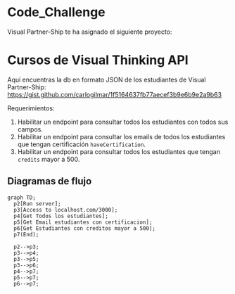 ﻿# Code_Challenge

Visual Partner-Ship te ha asignado el siguiente proyecto:

# Cursos de Visual Thinking API

Aquí encuentras la db en formato JSON de los estudiantes de Visual Partner-Ship: https://gist.github.com/carlogilmar/1f5164637fb77aecef3b9e6b9e2a9b63

Requerimientos:
1. Habilitar un endpoint para consultar todos los estudiantes con todos sus campos.
2. Habilitar un endpoint para consultar los emails de todos los estudiantes que tengan certificación `haveCertification`.
3. Habilitar un endpoint para consultar todos los estudiantes que tengan `credits` mayor a 500.

## Diagramas de flujo
```mermaid
graph TD;
  p2[Run server];
  p3[Access to localhost.com/3000];
  p4[Get Todos los estudiantes];
  p5[Get Email estudiantes con certificacion];
  p6[Get Estudiantes con creditos mayor a 500];
  p7(End);

  p2-->p3;
  p3-->p4;
  p3-->p5;
  p3-->p6;
  p4-->p7;
  p5-->p7;
  p6-->p7;
```
